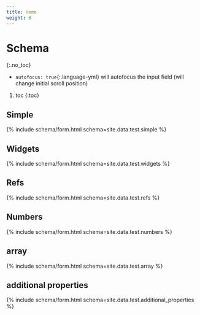 ```yaml
---
title: Home
weight: 0
---
```

# Schema
{:.no_toc}

- `autofocus: true`{:.language-yml} will autofocus the input field (will change initial scroll position)

1. toc
{:toc}

## Simple

{% include schema/form.html schema=site.data.test.simple %}

## Widgets

{% include schema/form.html schema=site.data.test.widgets %}

## Refs

{% include schema/form.html schema=site.data.test.refs %}

## Numbers

{% include schema/form.html schema=site.data.test.numbers %}

## array

{% include schema/form.html schema=site.data.test.array %}

## additional properties

{% include schema/form.html schema=site.data.test.additional_properties %}